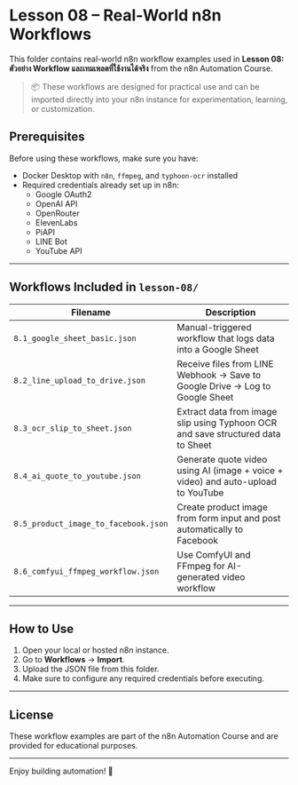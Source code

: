 # Lesson 08 – Real-World n8n Workflows

This folder contains real-world n8n workflow examples used in **Lesson 08: ตัวอย่าง Workflow และเทมเพลตที่ใช้งานได้จริง** from the n8n Automation Course.

> 📦 These workflows are designed for practical use and can be imported directly into your n8n instance for experimentation, learning, or customization.

## Prerequisites

Before using these workflows, make sure you have:
- Docker Desktop with `n8n`, `ffmpeg`, and `typhoon-ocr` installed
- Required credentials already set up in n8n:
  - Google OAuth2
  - OpenAI API
  - OpenRouter
  - ElevenLabs
  - PiAPI
  - LINE Bot
  - YouTube API

---

## Workflows Included in `lesson-08/`

| Filename | Description |
|----------|-------------|
| `8.1_google_sheet_basic.json` | Manual-triggered workflow that logs data into a Google Sheet |
| `8.2_line_upload_to_drive.json` | Receive files from LINE Webhook → Save to Google Drive → Log to Google Sheet |
| `8.3_ocr_slip_to_sheet.json` | Extract data from image slip using Typhoon OCR and save structured data to Sheet |
| `8.4_ai_quote_to_youtube.json` | Generate quote video using AI (image + voice + video) and auto-upload to YouTube |
| `8.5_product_image_to_facebook.json` | Create product image from form input and post automatically to Facebook |
| `8.6_comfyui_ffmpeg_workflow.json` | Use ComfyUI and FFmpeg for AI-generated video workflow |

---

## How to Use

1. Open your local or hosted n8n instance.
2. Go to **Workflows** → **Import**.
3. Upload the JSON file from this folder.
4. Make sure to configure any required credentials before executing.

---

## License

These workflow examples are part of the n8n Automation Course and are provided for educational purposes.

---

Enjoy building automation! 🚀

